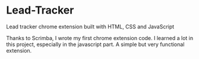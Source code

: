 # Lead-Tracker
Lead tracker chrome extension built with HTML, CSS and JavaScript

Thanks to Scrimba, I wrote my first chrome extension code. I learned a lot in this project, especially in the javascript part. A simple but very functional extension.
